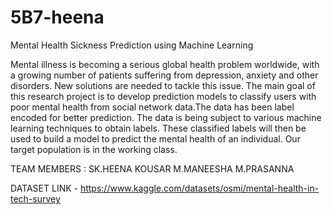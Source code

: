 # 5B7-heena
Mental Health Sickness Prediction using Machine Learning

Mental illness is becoming a serious global health problem worldwide, with a growing number of
patients suffering from depression, anxiety and other disorders. New solutions are needed to tackle this
issue. The main goal of this research project is to develop prediction models to classify users with poor
mental health from social network data.The data has been label encoded for better prediction. The data is 
being subject to various machine learning techniques to obtain labels. These classified labels will then be
used to build a model to predict the mental health of an individual. Our target population is in the working class.

TEAM MEMBERS :
SK.HEENA KOUSAR
M.MANEESHA 
M.PRASANNA

DATASET LINK - https://www.kaggle.com/datasets/osmi/mental-health-in-tech-survey
